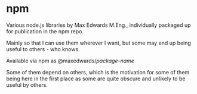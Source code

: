 # npm

Various node.js libraries by Max Edwards M.Eng., individually packaged up for publication in the npm repo.

Mainly so that I can use them wherever I want, but some may end up being useful to others - who knows.

Available via npm as @maxedwards/_package-name_

Some of them depend on others, which is the motivation for some of them being here in the first place as some are quite obscure and unlikely to be useful by others.
